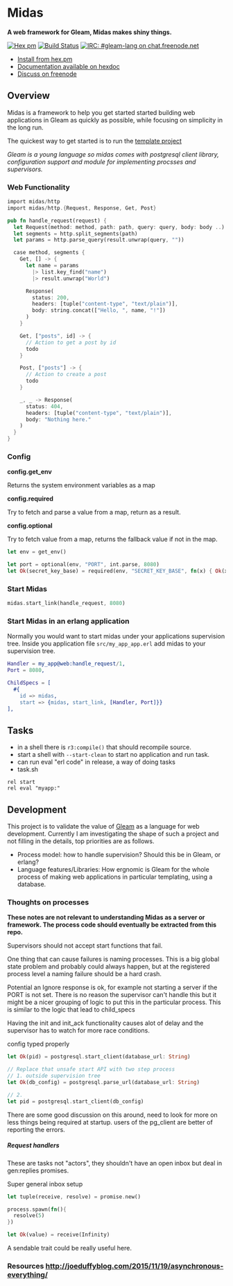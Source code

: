 # Midas

**A web framework for Gleam, Midas makes shiny things.**

[![Hex pm](http://img.shields.io/hexpm/v/Midas.svg?style=flat)](https://hex.pm/packages/midas)
[![Build Status](https://github.com/midas-framework/midas/workflows/test/badge.svg?branch=master)](https://github.com/midas-framework/midas/actions?query=workflow%3Atest)
[![IRC: #gleam-lang on chat.freenode.net](https://img.shields.io/badge/freenode%20chat-%23gleam--lang-indigo)](https://webchat.freenode.net/#gleam-lang)

- [Install from hex.pm](https://hex.pm/packages/midas)
- [Documentation available on hexdoc](https://hexdocs.pm/Midas)
- [Discuss on freenode](https://webchat.freenode.net/#gleam-lang)

## Overview

Midas is a framework to help you get started started building web applications in Gleam as quickly as possible, while focusing on simplicity in the long run.

The quickest way to get started is to run the [template project](https://github.com/midas-framework/template)

_Gleam is a young language so midas comes with postgresql client library, configuration support and module for implementing procsses and supervisors._

### Web Functionality

```rust
import midas/http
import midas/http.{Request, Response, Get, Post}

pub fn handle_request(request) {
  let Request(method: method, path: path, query: query, body: body ..) = request
  let segments = http.split_segments(path)
  let params = http.parse_query(result.unwrap(query, ""))

  case method, segments {
    Get, [] -> {
      let name = params
        |> list.key_find("name")
        |> result.unwrap("World")

      Response(
        status: 200,
        headers: [tuple("content-type", "text/plain")],
        body: string.concat(["Hello, ", name, "!"])
      )
    }

    Get, ["posts", id] -> {
      // Action to get a post by id
      todo
    }

    Post, ["posts"] -> {
      // Action to create a post
      todo
    }

    _, _ -> Response(
      status: 404,
      headers: [tuple("content-type", "text/plain")],
      body: "Nothing here."
    )
  }
}
```

### Config

**config.get_env**

Returns the system environment variables as a map

**config.required**

Try to fetch and parse a value from a map, return as a result.

**config.optional**

Try to fetch value from a map, returns the fallback value if not in the map.

```rust
let env = get_env()

let port = optional(env, "PORT", int.parse, 8080)
let Ok(secret_key_base) = required(env, "SECRET_KEY_BASE", fn(x) { Ok(x) })
```

### Start Midas

```rust
midas.start_link(handle_request, 8080)
```

### Start Midas in an erlang application

Normally you would want to start midas under your applications supervision tree.
Inside you application file `src/my_app_app.erl` add midas to your supervision tree.

```erlang
Handler = my_app@web:handle_request/1,
Port = 8080,

ChildSpecs = [
  #{
    id => midas,
    start => {midas, start_link, [Handler, Port]}}
],
```

## Tasks

- in a shell there is `r3:compile()` that should recompile source.
- start a shell with `--start-clean` to start no application and run task.
- can run eval "erl code" in release, a way of doing tasks
- task.sh

```
rel start
rel eval "myapp:"
```

## Development

This project is to validate the value of [Gleam](https://github.com/gleam-lang/gleam) as a language for web development. Currently I am investigating the shape of such a project and not filling in the details, top priorities are as follows.

- Process model: how to handle supervision? Should this be in Gleam, or erlang?
- Language features/Libraries: How ergnomic is Gleam for the whole process of making web applications in particular templating, using a database.

### Thoughts on processes

**These notes are not relevant to understanding Midas as a server or framework. The process code should eventually be extracted from this repo.**

Supervisors should not accept start functions that fail.

One thing that can cause failures is naming processes.
This is a big global state problem and probably could always happen,
but at the registered process level a naming failure should be a hard crash.

Potential an Ignore response is ok, for example not starting a server if the PORT is not set.
There is no reason the supervisor can't handle this but it might be a nicer grouping of logic to put this in the particular process.
This is similar to the logic that lead to child_specs

Having the init and init_ack functionality causes alot of delay and the supervisor has to watch for more race conditions.

config typed properly

```rust
let Ok(pid) = postgresql.start_client(database_url: String)

// Replace that unsafe start API with two step process
// 1. outside supervision tree
let Ok(db_config) = postgresql.parse_url(database_url: String)

// 2.
let pid = postgresql.start_client(db_config)
```

There are some good discussion on this around,
need to look for more on less things being required at startup.
users of the pg_client are better of reporting the errors.

##### Request handlers

These are tasks not "actors", they shouldn't have an open inbox but deal in gen:replies promises.

Super general inbox setup

```rust
let tuple(receive, resolve) = promise.new()

process.spawn(fn(){
  resolve(5)
})

let Ok(value) = receive(Infinity)
```

A sendable trait could be really useful here.

### Resources http://joeduffyblog.com/2015/11/19/asynchronous-everything/
